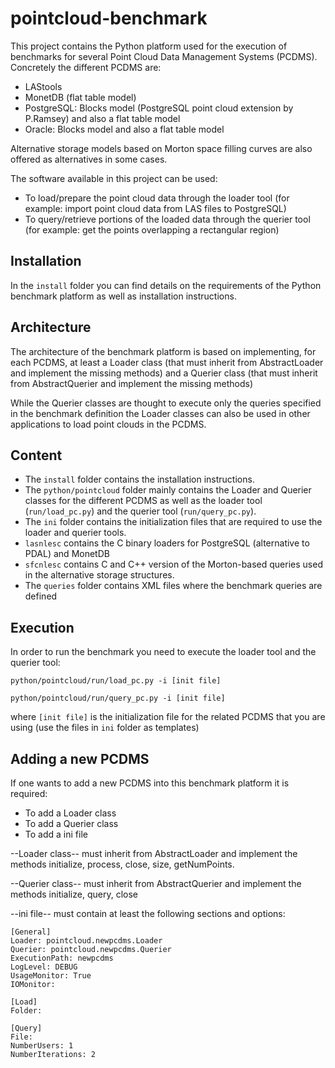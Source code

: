 pointcloud-benchmark
====================

This project contains the Python platform used for the execution of benchmarks 
for several Point Cloud Data Management Systems (PCDMS). Concretely the 
different PCDMS are:
 - LAStools
 - MonetDB (flat table model)
 - PostgreSQL: Blocks model (PostgreSQL point cloud extension by P.Ramsey) and 
 also a flat table model
 - Oracle: Blocks model and also a flat table model

Alternative storage models based on Morton space filling curves are also offered
as alternatives in some cases.

The software available in this project can be used:
 - To load/prepare the point cloud data through the loader tool
 (for example: import point cloud data from LAS files to PostgreSQL)
 - To query/retrieve portions of the loaded data through the querier tool
 (for example: get the points overlapping a rectangular region) 
 
 
Installation
------------

In the `install` folder you can find details on the requirements of the
Python benchmark platform as well as installation instructions. 


Architecture
------------

The architecture of the benchmark platform is based on implementing, for each 
PCDMS, at least a Loader class (that must inherit from AbstractLoader and 
implement the missing methods) and a Querier class (that must inherit from 
AbstractQuerier and implement the missing methods)

While the Querier classes are thought to execute only the queries specified in 
the benchmark definition the Loader classes can also be used in other 
applications to load point clouds in the PCDMS. 


Content
-------
- The `install` folder contains the installation instructions.
- The `python/pointcloud` folder mainly contains the Loader and Querier classes for
the different PCDMS as well as the loader tool (`run/load_pc.py`) and the querier tool
(`run/query_pc.py`). 
- The `ini` folder contains the initialization files that are required to use
the loader and querier tools.
- `lasnlesc` contains the C binary loaders for PostgreSQL (alternative to PDAL) and MonetDB 
- `sfcnlesc` contains C and C++ version of the Morton-based queries used in the 
alternative storage structures.
- The `queries` folder contains XML files where the benchmark queries are defined


Execution
---------

In order to run the benchmark you need to execute the loader tool and the querier tool:

`python/pointcloud/run/load_pc.py -i [init file]` 

`python/pointcloud/run/query_pc.py -i [init file]`

where `[init file]` is the initialization file for the related PCDMS that you are 
using (use the files in `ini` folder as templates)

Adding a new PCDMS
------------------

If one wants to add a new PCDMS into this benchmark platform it is required:
 - To add a Loader class
 - To add a Querier class
 - To add a ini file
 
 
 --Loader class-- must inherit from AbstractLoader and implement the methods 
 initialize, process, close, size, getNumPoints.
 
 --Querier class-- must inherit from AbstractQuerier and implement the methods
 initialize, query, close
 
 --ini file-- must contain at least the following sections and options:
 
 ```
 [General]
Loader: pointcloud.newpcdms.Loader
Querier: pointcloud.newpcdms.Querier
ExecutionPath: newpcdms
LogLevel: DEBUG
UsageMonitor: True
IOMonitor:

[Load]
Folder: 

[Query]
File: 
NumberUsers: 1
NumberIterations: 2
```
 
